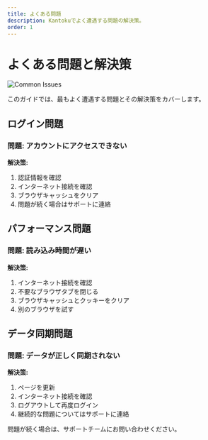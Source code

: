 ```yaml
---
title: よくある問題
description: Kantokuでよく遭遇する問題の解決策。
order: 1
---
```


# よくある問題と解決策

![Common Issues](/figma-designs/instruction-11.png)

このガイドでは、最もよく遭遇する問題とその解決策をカバーします。

## ログイン問題

### 問題: アカウントにアクセスできない
**解決策:** 
1. 認証情報を確認
2. インターネット接続を確認
3. ブラウザキャッシュをクリア
4. 問題が続く場合はサポートに連絡

## パフォーマンス問題

### 問題: 読み込み時間が遅い
**解決策:**
1. インターネット接続を確認
2. 不要なブラウザタブを閉じる
3. ブラウザキャッシュとクッキーをクリア
4. 別のブラウザを試す

## データ同期問題

### 問題: データが正しく同期されない
**解決策:**
1. ページを更新
2. インターネット接続を確認
3. ログアウトして再度ログイン
4. 継続的な問題についてはサポートに連絡

問題が続く場合は、サポートチームにお問い合わせください。

